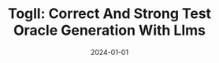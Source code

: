 ---
title: "Togll: Correct And Strong Test Oracle Generation With Llms"
date: 2024-01-01
venue: ""
paperurl: https://doi.org/10.48550/ARXIV.2405.03786
authors: "Soneya Binta Hossain and Matthew B Dwyer"
---